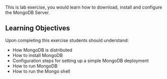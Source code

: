 This is lab exercise, you would learn how to download, install and configure the MongoDB Server.

## Learning Objectives
Upon completing this exercise students should understand:

* How MongoDB is distributed
* How to install MongoDB
* Configuration steps for setting up a simple MongoDB deployment
* How to run MongoDB
* How to run the Mongo shell